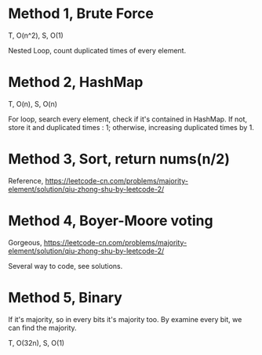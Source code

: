 # Method 1, Brute Force

T, O(n^2), S, O(1)

Nested Loop, count duplicated times of every element.

# Method 2, HashMap

T, O(n), S, O(n)

For loop, search every element, check if it's contained in HashMap. If not, store it and duplicated times : 1; otherwise, increasing duplicated times by 1. 

# Method 3, Sort, return nums(n/2)

Reference, https://leetcode-cn.com/problems/majority-element/solution/qiu-zhong-shu-by-leetcode-2/

# Method 4, Boyer-Moore voting

Gorgeous, https://leetcode-cn.com/problems/majority-element/solution/qiu-zhong-shu-by-leetcode-2/

Several way to code, see solutions.

# Method 5, Binary

If it's majority, so in every bits it's majority too. By examine every bit, we can find the majority.

T, O(32n), S, O(1)
